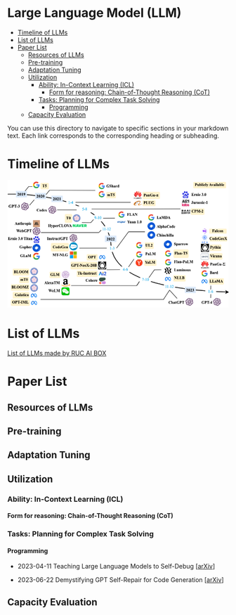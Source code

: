 # Large Language Model (LLM)

- [Timeline of LLMs](#timeline-of-llms)
- [List of LLMs](#list-of-llms)
- [Paper List](#paper-list)
  - [Resources of LLMs](#resources-of-llms)
  - [Pre-training](#pre-training)
  - [Adaptation Tuning](#adaptation-tuning)
  - [Utilization](#utilization)
    - [Ability: In-Context Learning (ICL)](#ability:-in-context-learning-(icl))
      - [Form for reasoning: Chain-of-Thought Reasoning (CoT)](#form-for-reasoning:-chain-of-thought-reasoning-(cot))
    - [Tasks: Planning for Complex Task Solving](#tasks:-planning-for-complex-task-solving)
      - [Programming](#programming)
  - [Capacity Evaluation](#capacity-evaluation)

You can use this directory to navigate to specific sections in your markdown text. Each link corresponds to the corresponding heading or subheading.

# Timeline of LLMs

![LLMs_timeline](assets/LLMs-0623-final.png)

# List of LLMs

[List of LLMs made by RUC AI BOX](https://github.com/RUCAIBox/LLMSurvey/blob/main/README.md#list-of-llms)

# Paper List

## Resources of LLMs

## Pre-training

## Adaptation Tuning

## Utilization

### Ability: In-Context Learning (ICL)

#### Form for reasoning: Chain-of-Thought Reasoning (CoT)

### Tasks: Planning for Complex Task Solving

#### Programming

- 2023-04-11 Teaching Large Language Models to Self-Debug [[arXiv](http://arxiv.org/abs/2304.05128)]

- 2023-06-22 Demystifying GPT Self-Repair for Code Generation [[arXiv](http://arxiv.org/abs/2306.09896)]

## Capacity Evaluation


